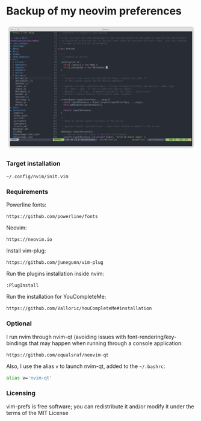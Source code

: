 # Backup of my neovim preferences
<p align="center">
  <img src="data/screenshot.png?v=1"/>
</p>

### Target installation
```
~/.config/nvim/init.vim
```

### Requirements

Powerline fonts:
```
https://github.com/powerline/fonts
```

Neovim:
```
https://neovim.io
```

Install vim-plug:
```
https://github.com/junegunn/vim-plug
```

Run the plugins installation inside nvim:
```
:PlugInstall
```

Run the installation for YouCompleteMe:
```
https://github.com/Valloric/YouCompleteMe#installation
```

### Optional
I run nvim through nvim-qt (avoiding issues with font-rendering/key-bindings that may happen when running through a console application:
```
https://github.com/equalsraf/neovim-qt
```

Also, I use the alias `v` to launch nvim-qt, added to the `~/.bashrc`:
```bash
alias v='nvim-qt'
```

### Licensing
vim-prefs is free software; you can redistribute it and/or modify it under the terms of the MIT License
